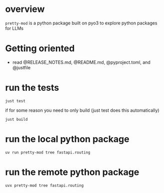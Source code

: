 # overview

`pretty-mod` is a python package built on pyo3 to explore python packages for LLMs

# Getting oriented

- read @RELEASE_NOTES.md, @README.md, @pyproject.toml, and @justfile

# run the tests

```
just test
```

if for some reason you need to only build (just test does this automatically)

```
just build
```

# run the local python package

```
uv run pretty-mod tree fastapi.routing
```

# run the remote python package

```
uvx pretty-mod tree fastapi.routing
```
